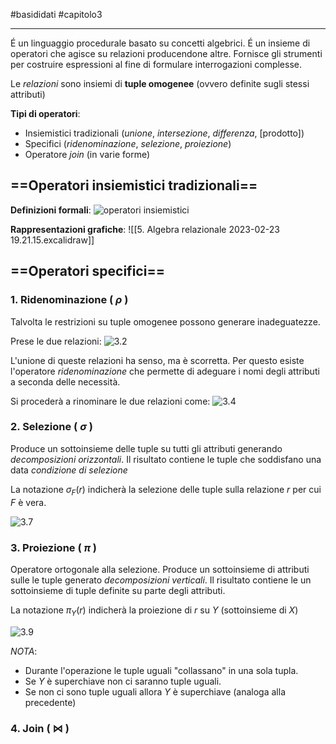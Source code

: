 #basididati #capitolo3

---
É un linguaggio procedurale basato su concetti algebrici. É un insieme di operatori che agisce su relazioni producendone altre. Fornisce gli strumenti per costruire espressioni al fine di formulare interrogazioni complesse.

Le *relazioni* sono insiemi di **tuple omogenee** (ovvero definite sugli stessi attributi)

**Tipi di operatori**:
- Insiemistici tradizionali (*unione*, *intersezione*, *differenza*, [prodotto])
- Specifici (*ridenominazione*, *selezione*, *proiezione*)
- Operatore *join* (in varie forme)

## ==Operatori insiemistici tradizionali==

**Definizioni formali**:
![operatori insiemistici](https://i.imgur.com/JQ0oAeh.jpg)

**Rappresentazioni grafiche**:
![[5. Algebra relazionale 2023-02-23 19.21.15.excalidraw]]

## ==Operatori specifici==

### 1. Ridenominazione ( $\rho$ )
Talvolta le restrizioni su tuple omogenee possono generare inadeguatezze.

Prese le due relazioni:
![3.2](https://i.imgur.com/NjapQ2i.jpg)

L'unione di queste relazioni ha senso, ma è scorretta. Per questo esiste l'operatore *ridenominazione* che permette di adeguare i nomi degli attributi a seconda delle necessità.

Si procederà a rinominare le due relazioni come:
![3.4](https://i.imgur.com/7q0rj2R.jpg)

### 2. Selezione ( $\sigma$ )
Produce un sottoinsieme delle tuple su tutti gli attributi generando *decomposizioni orizzontali*.
Il risultato contiene le tuple che soddisfano una data *condizione di selezione*

La notazione $\sigma_F(r)$ indicherà la selezione delle tuple sulla relazione *r* per cui *F* è vera.

![3.7](https://i.imgur.com/b1ZZaQ8.jpg)

### 3. Proiezione ( $\pi$ )
Operatore ortogonale alla selezione.
Produce un sottoinsieme di attributi sulle le tuple generato *decomposizioni verticali*.
Il risultato contiene le un sottoinsieme di tuple definite su parte degli attributi.

La notazione $\pi_Y(r)$ indicherà la proiezione di *r* su *Y* (sottoinsieme di *X*)

![3.9](https://i.imgur.com/oFGTk8n.jpg)

*NOTA*: 
- Durante l'operazione le tuple uguali "collassano" in una sola tupla.
- Se *Y* è superchiave non ci saranno tuple uguali.
- Se non ci sono tuple uguali allora *Y* è superchiave (analoga alla precedente)

### 4. Join ( ⋈ )

